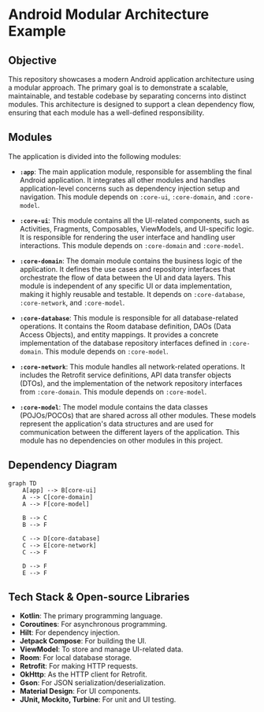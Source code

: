 # Android Modular Architecture Example

## Objective

This repository showcases a modern Android application architecture using a modular approach. The primary goal is to demonstrate a scalable, maintainable, and testable codebase by separating concerns into distinct modules. This architecture is designed to support a clean dependency flow, ensuring that each module has a well-defined responsibility.

## Modules

The application is divided into the following modules:

- **`:app`**: The main application module, responsible for assembling the final Android application. It integrates all other modules and handles application-level concerns such as dependency injection setup and navigation. This module depends on `:core-ui`, `:core-domain`, and `:core-model`.

- **`:core-ui`**: This module contains all the UI-related components, such as Activities, Fragments, Composables, ViewModels, and UI-specific logic. It is responsible for rendering the user interface and handling user interactions. This module depends on `:core-domain` and `:core-model`.

- **`:core-domain`**: The domain module contains the business logic of the application. It defines the use cases and repository interfaces that orchestrate the flow of data between the UI and data layers. This module is independent of any specific UI or data implementation, making it highly reusable and testable. It depends on `:core-database`, `:core-network`, and `:core-model`.

- **`:core-database`**: This module is responsible for all database-related operations. It contains the Room database definition, DAOs (Data Access Objects), and entity mappings. It provides a concrete implementation of the database repository interfaces defined in `:core-domain`. This module depends on `:core-model`.

- **`:core-network`**: This module handles all network-related operations. It includes the Retrofit service definitions, API data transfer objects (DTOs), and the implementation of the network repository interfaces from `:core-domain`. This module depends on `:core-model`.

- **`:core-model`**: The model module contains the data classes (POJOs/POCOs) that are shared across all other modules. These models represent the application's data structures and are used for communication between the different layers of the application. This module has no dependencies on other modules in this project.

## Dependency Diagram

```mermaid
graph TD
    A[app] --> B[core-ui]
    A --> C[core-domain]
    A --> F[core-model]

    B --> C
    B --> F

    C --> D[core-database]
    C --> E[core-network]
    C --> F

    D --> F
    E --> F
```

## Tech Stack & Open-source Libraries

- **Kotlin**: The primary programming language.
- **Coroutines**: For asynchronous programming.
- **Hilt**: For dependency injection.
- **Jetpack Compose**: For building the UI.
- **ViewModel**: To store and manage UI-related data.
- **Room**: For local database storage.
- **Retrofit**: For making HTTP requests.
- **OkHttp**: As the HTTP client for Retrofit.
- **Gson**: For JSON serialization/deserialization.
- **Material Design**: For UI components.
- **JUnit, Mockito, Turbine**: For unit and UI testing.
